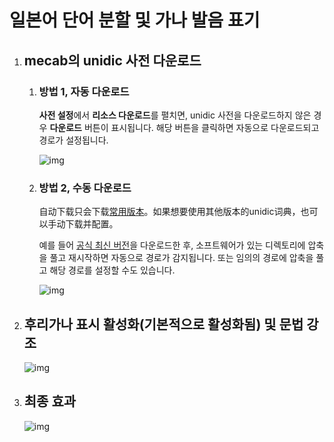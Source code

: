 # 일본어 단어 분할 및 가나 발음 표기

1. ## mecab의 unidic 사전 다운로드

    1. ### 방법 1, 자동 다운로드

        **사전 설정**에서 **리소스 다운로드**를 펼치면, unidic 사전을 다운로드하지 않은 경우 **다운로드** 버튼이 표시됩니다. 해당 버튼을 클릭하면 자동으로 다운로드되고 경로가 설정됩니다.

        ![img](https://image.lunatranslator.org/zh/unidic.png)

    1. ### 방법 2, 수동 다운로드

        自动下载只会下载[常用版本](https://clrd.ninjal.ac.jp/unidic_archive/cwj/2.1.2/unidic-mecab-2.1.2_bin.zip)。如果想要使用其他版本的unidic词典，也可以手动下载并配置。

        예를 들어 [공식 최신 버전](https://clrd.ninjal.ac.jp/unidic/)을 다운로드한 후, 소프트웨어가 있는 디렉토리에 압축을 풀고 재시작하면 자동으로 경로가 감지됩니다. 또는 임의의 경로에 압축을 풀고 해당 경로를 설정할 수도 있습니다.

        ![img](https://image.lunatranslator.org/zh/mecab.png)

1. ## **후리가나 표시** 활성화(기본적으로 활성화됨) 및 **문법 강조**

    ![img](https://image.lunatranslator.org/zh/fenci.png)

1. ## 최종 효과

    ![img](https://image.lunatranslator.org/zh/mecabresult.png)